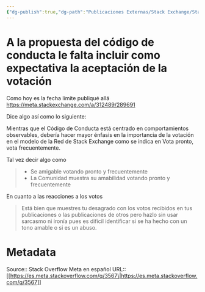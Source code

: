 ```yaml
---
{"dg-publish":true,"dg-path":"Publicaciones Externas/Stack Exchange/Stack Overflow en español/Stack Overflow en español Meta/es.meta.stackoverflow.com-3567.md","permalink":"/publicaciones-externas/stack-exchange/stack-overflow-en-espanol/stack-overflow-en-espanol-meta/es-meta-stackoverflow-com-3567/","title":"A la propuesta del código de conducta le falta incluir como expectativa la aceptación de la votación","hide":true,"noteIcon":"\"0\"","created":"2024-04-03T12:49:10.729-06:00","updated":"2024-04-05T16:44:03.561-06:00"}
---
```


# A la propuesta del código de conducta le falta incluir como expectativa la aceptación de la votación

Como hoy es la fecha límite publiqué allá https://meta.stackexchange.com/a/312489/289691

Dice algo así como lo siguiente:

Mientras que el Código de Conducta está centrado en comportamientos observables, debería hacer mayor énfasis en la importancia de la votación en el modelo de la Red de Stack Exchange como se indica en Vota pronto, vota frecuentemente.

Tal vez decir algo como

> - Se amigable votando pronto y frecuentemente
> - La Comunidad muestra su amabilidad votando pronto y frecuentemente

En cuanto a las reacciones a los votos

> Está bien que muestres tu desagrado con los votos recibidos en tus publicaciones o las publicaciones de otros pero hazlo sin usar sarcasmo ni ironía pues es difícil identificar si se ha hecho con un tono amable o si es un abuso.

# Metadata
Source:: Stack Overflow Meta en español
URL:: [[https://es.meta.stackoverflow.com/q/3567\|https://es.meta.stackoverflow.com/q/3567]]

